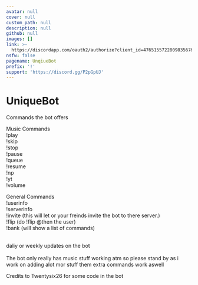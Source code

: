```yaml
---
avatar: null
cover: null
custom_path: null
description: null
github: null
images: []
link: >-
  https://discordapp.com/oauth2/authorize?client_id=476515572280983567&scope=bot&response_type=code&redirect_uri=https://uniquebot.xyz/&permissions=2134207679
nsfw: false
pagename: UnqiueBot
prefix: '!'
support: 'https://discord.gg/P2pGpUJ'
---
```

# UniqueBot
Commands the bot offers

Music Commands
<br>
!play
<br>
!skip
<br>
!stop
<br>
!pause
<br>
!queue
<br>
!resume
<br>
!np
<br>
!yt
<br>
!volume

General Commands
<br>
!userinfo
<br>
!serverinfo
<br>
!invite (this will let or your freinds invite the bot to there server.)
<br>
!flip (do !flip @then the user)
<br>
!bank (will show a list of commands)

<br>
daliy or weekly updates on the bot
<br>

<br>
The bot only really has music stuff working atm so please stand by as i work on adding alot mor stuff them extra commands work aswell
<br>


Credits to Twentysix26 for some code in the bot
